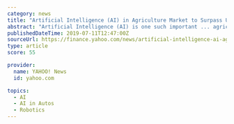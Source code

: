 ```yaml
---
category: news
title: "Artificial Intelligence (AI) in Agriculture Market to Surpass USD 2,075 Million By 2024, Globally: Zion Market Research"
abstract: "Artificial Intelligence (AI) is one such important ... agricultural drones, driverless tractors, crop health monitoring, facial recognition, and automated irrigation systems."
publishedDateTime: 2019-07-11T12:47:00Z
sourceUrl: https://finance.yahoo.com/news/artificial-intelligence-ai-agriculture-market-112645951.html
type: article
score: 55

provider:
  name: YAHOO! News
  id: yahoo.com

topics:
  - AI
  - AI in Autos
  - Robotics
---
```

